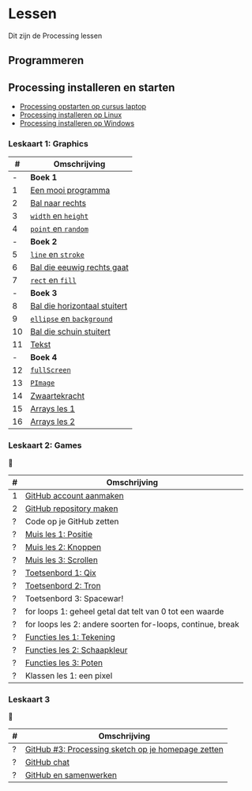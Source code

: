 # Lessen

Dit zijn de Processing lessen

## Programmeren

## Processing installeren en starten

 * [Processing opstarten op cursus laptop](./ProcessingOpstartenOpCursusLaptop/README.md)
 * [Processing installeren op Linux](./ProcessingInstallerenOpLinux/README.md)
 * [Processing installeren op Windows](./ProcessingInstallerenOpWindows/README.md)

### Leskaart 1: Graphics

#|Omschrijving
---|---
 -| **Boek 1**
 1|[Een mooi programma](./EenMooiProgramma/README.md)
 2|[Bal naar rechts](./BalNaarRechts/README.md)
 3|[`width` en `height`](./WidthHeight/README.md)
 4|[`point` en `random`](./PointRandom/README.md)
 -| **Boek 2**
 5|[`line` en `stroke`](./LineStroke/README.md)
 6|[Bal die eeuwig rechts gaat](./BalEeuwigNaarRechts/README.md)
 7|[`rect` en `fill`](./RectFill/README.md)
 -| **Boek 3**
 8|[Bal die horizontaal stuitert](./BalDieHorizontaalStuitert/README.md)
 9|[`ellipse` en `background`](./EllipseBackground/README.md)
10|[Bal die schuin stuitert](./BalDieSchuinStuitert/README.md)
11| [Tekst](./Text/README.md)
 -| **Boek 4**
12|[`fullScreen`](./FullScreen/README.md)
13|[`PImage`](./PImage/README.md)
14|[Zwaartekracht](./Zwaartekracht/README.md)
15|[Arrays les 1](./Arrays1/README.md)
16|[Arrays les 2](./Arrays2/README.md)

### Leskaart 2: Games

:construction:

#|Omschrijving
---|---
 1|[GitHub account aanmaken](./GitHub/README.md)
 2|[GitHub repository maken](./GitHubPages/README.md)
 ?|Code op je GitHub zetten
 ?|[Muis les 1: Positie](./MuisPositie/README.md)
 ?|[Muis les 2: Knoppen](./MuisKnoppen/README.md)
 ?|[Muis les 3: Scrollen](./MuisScroll/README.md)
 ?|[Toetsenbord 1: Qix](./Toetsenbord1/README.md)
 ?|[Toetsenbord 2: Tron](./Toetsenbord2/README.md)
 ?|Toetsenbord 3: Spacewar!
 ?|for loops 1: geheel getal dat telt van 0 tot een waarde
 ?|for loops les 2: andere soorten for-loops, continue, break
 ?|[Functies les 1: Tekening](./FunctiesTekening/README.md)
 ?|[Functies les 2: Schaapkleur](./FunctiesSchaapkleur/README.md)
 ?|[Functies les 3: Poten](./FunctiesPoten/README.md)
 ?|Klassen les 1: een pixel

### Leskaart 3

:construction:

#|Omschrijving
---|---
 ?|[GitHub #3: Processing sketch op je homepage zetten](./ProcessingJS/README.md)
 ?|[GitHub chat](./GitHubChat/README.md)
 ?|[GitHub en samenwerken](./GitHubSamenwerken/README.md)
